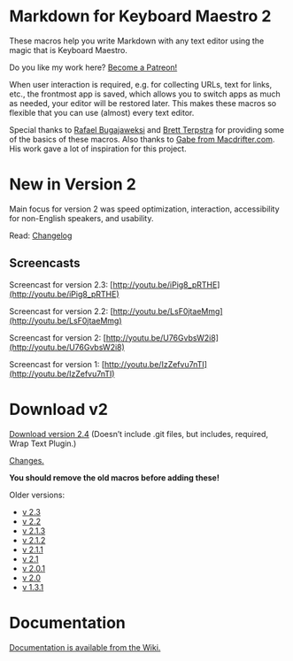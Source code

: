 Markdown for Keyboard Maestro 2
===============================

These macros help you write Markdown with any text editor using the magic that is Keyboard Maestro.

Do you like my work here? [Become a Patreon!](https://www.patreon.com/posts/4360980)

When user interaction is required, e.g. for collecting URLs, text for links, etc., the frontmost app is saved, which allows you to switch apps as much as needed, your editor will be restored later. This makes these macros so flexible that you can use (almost) every text editor.

Special thanks to [Rafael Bugajaweksi](https://github.com/rbugajewski/) and [Brett Terpstra](http://brettterpstra.com) for providing some of the basics of these macros. Also thanks to [Gabe from Macdrifter.com](http://macdrifter.com). His work gave a lot of inspiration for this project.

# New in Version 2 #

Main focus for version 2 was speed optimization, interaction, accessibility for non-English speakers, and usability.

Read: [Changelog](https://github.com/Zettt/km-markdown-library/wiki/Changes)

## Screencasts ##

Screencast for version 2.3: [http://youtu.be/iPig8_pRTHE](http://youtu.be/iPig8_pRTHE)

Screencast for version 2.2: [http://youtu.be/LsF0jtaeMmg](http://youtu.be/LsF0jtaeMmg)

Screencast for version 2: [http://youtu.be/U76GvbsW2i8](http://youtu.be/U76GvbsW2i8)

Screencast for version 1: [http://youtu.be/IzZefvu7nTI](http://youtu.be/IzZefvu7nTI)

# Download v2 #

[Download version 2.4](https://app.box.com/s/ktmh1wcv9vkj6g9wfn2rxm8itb00odz8) (Doesn’t include .git files, but includes, required, Wrap Text Plugin.)

[Changes.](https://github.com/Zettt/km-markdown-library/wiki/Changes)

**You should remove the old macros before adding these!**

Older versions:

* [v 2.3](https://app.box.com/s/cjch3nu8zzpc32m4gtp9ij794m3cllf7)
* [v 2.2](https://app.box.com/s/sa1optqfdodckbrs4ww9)
* [v 2.1.3](https://app.box.com/s/tiiabn302rkjn16o7e8h)
* [v 2.1.2](https://app.box.com/s/h82xio1lix89p1wgysza)
* [v 2.1.1](https://app.box.com/s/qrepwaijqe4094kx6axg)
* [v 2.1](https://app.box.com/s/uobvuurnk8pymh7guv1j)
* [v 2.0.1](https://app.box.com/s/9p9011wtdse741f3nx9i)
* [v 2.0](https://app.box.com/s/f5wpiz0vb50b9m63laxq)
* [v 1.3.1](https://app.box.com/s/vd1ofs4jabpq8lrt6nta)

# Documentation #

[Documentation is available from the Wiki.](https://github.com/Zettt/km-markdown-library/wiki "Home · Zettt/km-markdown-library Wiki · GitHub")
